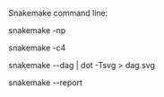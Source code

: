 Snakemake command line:

snakemake -np

snakemake -c4

snakemake --dag | dot -Tsvg > dag.svg

snakemake --report
